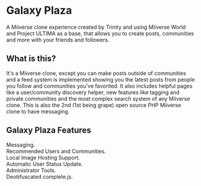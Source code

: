 # Galaxy Plaza
A Miiverse clone experience created by Trinity and using Miiverse World and Project ULTIMA as a base, that allows you to create posts, communities and more with your friends and followers.
## What is this?
It's a Miiverse clone, except you can make posts outside of communities and a feed system is implemented showing you the latest posts from people you follow and communities you've favorited. It also includes helpful pages like a user/community discovery helper, new features like tagging and private communities and the most complex search system of any Miiverse clone. This is also the 2nd (1st being grape) open source PHP Miiverse clone to have messaging.
## Galaxy Plaza Features
Messaging.<br/>
Recommended Users and Communities.<br/>
Local Image Hosting Support.<br/>
Automatic User Status Update.<br/>
Administrator Tools.<br/>
Deobfuscated complete.js.
